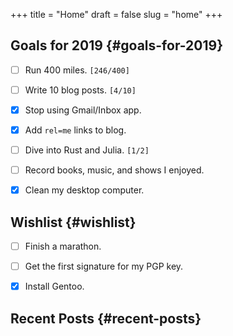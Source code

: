 +++
title = "Home"
draft = false
slug = "home"
+++

## Goals for 2019 {#goals-for-2019}

-   [ ] Run 400 miles. <code>[246/400]</code>
-   [ ] Write 10 blog posts. <code>[4/10]</code>
-   [X] Stop using Gmail/Inbox app.
-   [X] Add `rel=me` links to blog.
-   [ ] Dive into Rust and Julia. <code>[1/2]</code>
-   [ ] Record books, music, and shows I enjoyed.
-   [X] Clean my desktop computer.


## Wishlist {#wishlist}

-   [ ] Finish a marathon.
-   [ ] Get the first signature for my PGP key.
-   [X] Install Gentoo.


## Recent Posts {#recent-posts}
